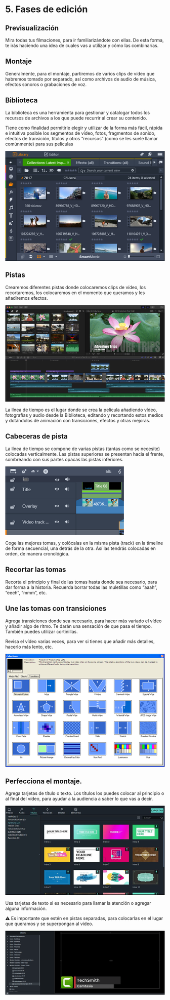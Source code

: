# 5. Fases de edición

## Previsualización

Mira todas tus filmaciones, para ir familiarizándote con ellas. De esta forma, te irás haciendo una idea de cuales vas a utilizar y cómo las combinarías.

## Montaje

Generalmente, para el montaje, partiremos de varios clips de vídeo que habremos tomado por separado, así como archivos de audio de música, efectos sonoros o grabaciones de voz.

## Biblioteca

La biblioteca es una herramienta para gestionar y catalogar todos los recursos de archivos a los que puede recurrir al crear su contenido. 

Tiene como finalidad permitirle elegir y utilizar de la forma más fácil, rápida e intuitiva posible los segmentos de vídeo, fotos, fragmentos de sonido, efectos de transición, títulos y otros “recursos” (como se les suele llamar comúnmente) para sus películas

<img src="media/image13.png" id="image13">

## Pistas

Crearemos diferentes pistas donde colocaremos clips de vídeo, los recortaremos, los colocaremos en el momento que queramos y les añadiremos efectos.

<img src="media/image14.png" id="image14">

La línea de tiempo es el lugar donde se crea la película añadiendo vídeo, fotografías y audio desde la Biblioteca, editando y recortando estos medios y dotándolos de animación con transiciones, efectos y otras mejoras.

## Cabeceras de pista

La línea de tiempo se compone de varias pistas (tantas como se necesite) colocadas verticalmente. Las pistas superiores se presentan hacia el frente, sombreando con sus partes opacas las pistas inferiores.

<img src="media/image15.png" id="image15">

Coge las mejores tomas, y colócalas en la misma pista (track) en la timeline de forma secuencial, una detrás de la otra. Así las tendrás colocadas en orden, de manera cronológica.

## Recortar las tomas

Recorta el principio y final de las tomas hasta donde sea necesario, para dar forma a la historia. Recuerda borrar todas las muletillas como “aaah”, “eeeh”, “mmm”, etc.

## Une las tomas con transiciones

Agrega transiciones donde sea necesario, para hacer más variado el vídeo y añadir algo de ritmo. Te darán una sensación de que pasa el tiempo. También puedes utilizar cortinillas.

Revisa el vídeo varias veces, para ver si tienes que añadir más detalles, hacerlo más lento, etc.

<img src="media/image16.png" id="image16">

## Perfecciona el montaje.

Agrega tarjetas de título o texto. Los títulos los puedes colocar al principio o al final del vídeo, para ayudar a la audiencia a saber lo que vas a decir. 

<img src="media/image17.png" id="image17">

Usa tarjetas de texto si es necesario para llamar la atención o agregar alguna información. 

⚠️ Es importante que estén en pistas separadas, para colocarlas en el lugar que queramos y se superpongan al video.

<img src="media/image18.png" id="image18">